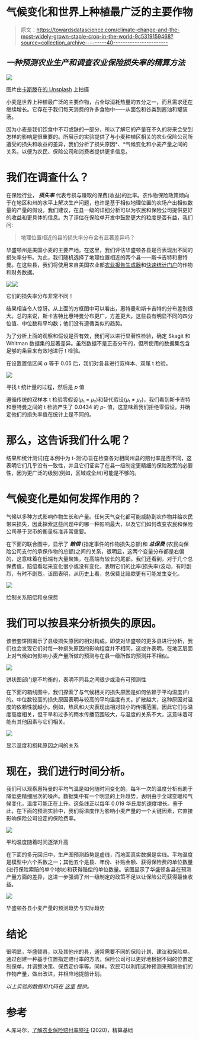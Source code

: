 # 气候变化和世界上种植最广泛的主要作物

> 原文：<https://towardsdatascience.com/climate-change-and-the-most-widely-grown-staple-crop-in-the-world-9c5319159468?source=collection_archive---------40----------------------->

## ***一种预测农业生产和调查农业保险损失率的精算方法***

![](img/adc8cf24816338517a2b570c6d1681fa.png)

图片由[卡斯滕](https://unsplash.com/@karsten_wuerth)在[的 Unsplash](https://unsplash.com/photos/0w-uTa0Xz7w) 上拍摄

小麦是世界上种植最广泛的主要作物，占全球消耗热量的五分之一，而且需求还在继续增长。它存在于我们每天消费的许多食物中——从面包和谷类到酱油和罐装汤。

因为小麦是我们饮食中不可或缺的一部分，所以了解它的产量在不久的将来会受到怎样的影响是很重要的。所展示的实验提供了与小麦种植区相关的农业保险公司所遭受的损失和收益的差异，我们分析了损失原因*、*气候变化和小麦产量之间的关系，以便为农民、保险公司和消费者提供更多信息。

# 我们在调查什么？

在保险行业， ***损失率*** 代表亏损与赚取的保费(收益)的比率。农作物保险政策倾向于在地区和州的水平上解决生产问题，也许是基于相似地理位置的农场产出相似数量的产量的假设。我们建议，在县一级的详细分析可以为农民和保险公司提供更好的收益和更具体的信息。为了评估在保险单开发中鼓励更大的粒度是否有益，我们问:

> 地理位置相近的县的损失率分布会有显著差异吗？

华盛顿州是美国小麦的主要产地。在这里，我们评估华盛顿各县是否表现出不同的损失率分布。为此，我们随机选择了地理位置相近的两个县——斯卡吉特和惠特曼。在这些县，我们将使用来自美国农业部[农业报告生成器](https://prodwebnlb.rma.usda.gov/apps/SummaryofBusiness/ReportGenerator)和[快速统计门户](https://quickstats.nass.usda.gov/)的作物和财务数据。

![](img/18fadadcff01c3362583220b7479dabf.png)![](img/9aff0df4f6730d9d8f5e4d0d8e723bdb.png)

它们的损失率分布非常不同！

结果相当令人惊讶。从上面的方框图中可以看出，惠特曼和斯卡吉特的分布差别很大。总的来说，斯卡吉特比惠特曼分布更广，方差更大。这些县有明显不同的四分位值、中位数和平均数；他们没有遵循类似的趋势。

为了分析上面的观察和假设是否有效，我们可以进行显著性检验，确定 Skagit 和 Whitman 数据集的显著差异。虽然数据不是正态分布的，但所使用的数据集包含足够的条目来有效地进行 t 检验。

在设置置信区间 *α* 等于 0.05 后，我们对各县进行双样本、双尾 t 检验。

![](img/0db61a127ed3da8755694a9b8d568426.png)

寻找 t 统计量的过程，然后是 *p* 值

遵循传统的双样本 t 检验零假设(𝜇₁ = 𝜇₂)和替代假设(𝜇₁ ≠ 𝜇₂)，我们看到斯卡吉特和惠特曼之间的 t 检验产生了 0.0434 的 *p-* 值，这意味着我们拒绝零假设，并确定他们的损失率值在统计上是不同的。

# 那么，这告诉我们什么呢？

结果和统计测试(在本例中为 t-测试)旨在检查各对相同州县的赔付率是否不同，这表明它们几乎没有一致性，并且它们证实了在县一级制定更精细的保险政策的必要性，因为更广泛的级别(例如，区域或全州)可能是不够的。

# 气候变化是如何发挥作用的？

气候以多种方式影响作物生长和产量。任何天气变化都可能威胁到农作物并给农民带来损失，因此探索这些问题中的哪一种影响最大，以及它们如何改变农民和保险公司基于货币的衡量标准非常重要。

在下面的联合图中，显示了 ***赔偿*** (指定事件的作物损失总额)和 ***总保费*** (农民向保险公司支付的承保作物的总额)之间的关系，很明显，这两个变量分布都是右偏的，这意味着在低端有大量聚集，在高端有较长的尾部。我们还看到，对于几个总保费值，赔偿看起来变化很小或没有变化，表明它们的比率(损失率)波动，有时剧烈，有时不剧烈。该图表明，从历史上看，总保费比赔款更有可能发生变化。

![](img/eee06838fc1def5e28dc22004c0e1e6c.png)

绘制关系赔偿和总保费

# 我们可以按县来分析损失的原因。

该嵌套饼图揭示了县级损失原因的相对构成。即使对华盛顿的更多县进行分析，我们也会发现它们对每一种损失原因的影响程度并不相同，这或许表明，在地区层面上对气候如何影响小麦产量所做的预测与在县一级所做的预测并不相似。

![](img/0e5b3cd79aa8473d6c4143d8a3b10f64.png)

饼状图部门是不均衡的，表明不同县之间很少或没有可预测性

在下面的箱线图中，我们探索了与气候相关的损失原因是如何依赖于平均温度(F)的。中位数较高的损失原因表明与较高的平均温度有关。扩散越大，这种原因对温度的依赖性就越小。例如，热风和火灾表现出相对较小的传播范围，因此它们与温度高度相关，但干旱和过多的雨水传播范围较大，与温度的关系不大，这意味着可能有其他因素与它们相关。

![](img/53b5bf1006b4413d6eff7479fd65bc1f.png)

显示温度和损耗原因之间的关系

# 现在，我们进行时间分析。

我们可以观察惠特曼的平均气温是如何随时间变化的。每年一次的温度分析有助于降低更精细层次的噪声。数据集中有一个明显的上升趋势，表明由于全球变暖和气候变化，温度可能正在上升。这条线正以每年 0.019 华氏度的速度增长。鉴于此，在下面的预测实验中，我们将温度作为影响小麦产量的一个关键因素，它直接影响保险公司设定的保险费率。

![](img/76a36f0a8078079b43d52aa43bf27865.png)

平均温度随着时间逐渐升高

在下面的多元回归中，生产图预测趋势是虚线，而地面真实数据是实线。平均温度是模型中六个系数之一；其他五个是县、年份、补贴金额、获得保险费的单位数量(进行保险索赔的单个地块)和获得赔偿的单位数量。该图显示了华盛顿各县在预测产量方面的差异，这进一步强调了州一级制定的政策不足以让保险公司获得最佳收益。

![](img/f9bf12fa4c3e9a17c8b75e20a5731727.png)

华盛顿各县小麦产量的预测趋势与实际趋势

# 结论

很明显，华盛顿县，以及其他州的县，通常需要不同的保险计划、建议和保险单。通过创建一种基于位置指定赔付率的方法，保险公司可以更好地根据不同的位置定制保单，并调整决策、保费定价率等。同样，农民可以利用这种预测来预测他们的作物产量，做出改进，并相应地提前计划。

*以上实验的数据和代码在* [*这里*](https://github.com/asmikumar/wheat-forecasting) *提供。*

# 参考

A.库马尔，[了解农业保险赔付率特征](https://drive.google.com/file/d/1cbY0x8bGd0lzYi6kF8ZHsMkYBTe5Yd82/view) (2020)，精算基础